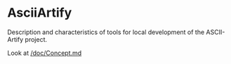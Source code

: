 # AsciiArtify
Description and characteristics of tools for local development of the ASCII-Artify project.

Look at [/doc/Concept.md](https://github.com/EdwardKG/AsciiArtify/blob/main/doc/Concept.md)
